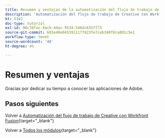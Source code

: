 ```yaml
---
title: Resumen y ventajas de la automatización del flujo de trabajo de Creative con Workfront Fusion
description: 'Automatización del flujo de trabajo de Creative con Workfront Fusion: resumen'
kt: 5342
doc-type: tutorial
exl-id: 96c76fac-9acb-44ac-9534-546dc635ff73
source-git-commit: 603e48e0453911177823fe7ceb340f8ca801c5e1
workflow-type: tm+mt
source-wordcount: '46'
ht-degree: 4%

---
```


# Resumen y ventajas

Gracias por dedicar su tiempo a conocer las aplicaciones de Adobe.

## Pasos siguientes

Volver a [Automatización del flujo de trabajo de Creative con Workfront Fusion](./automation.md){target="_blank"}

Volver a [Todos los módulos](./../../../overview.md){target="_blank"}
